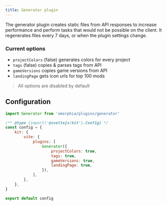 ```yaml
---
title: Generator plugin
---
```


The generator plugin creates static files from API responses to increase performance and perform tasks that would not be possible on the client. It regenerates files every 7 days, or when the plugin settings change.

### Current options

- `projectColors` (false) generates colors for every project
- `tags` (false) copies & parses tags from API
- `gameVersions` copies game versions from API
- `landingPage` gets icon urls for top 100 mods

> All options are disabled by default

## Configuration

```js
import Generator from 'omorphia/plugins/generator'

/** @type {import('@sveltejs/kit').Config} */
const config = {
	kit: {
		vite: {
			plugins: [
				Generator({
					projectColors: true,
					tags: true,
					gameVersions: true,
					landingPage: true,
				}),
			],
		},
	},
}

export default config
```

